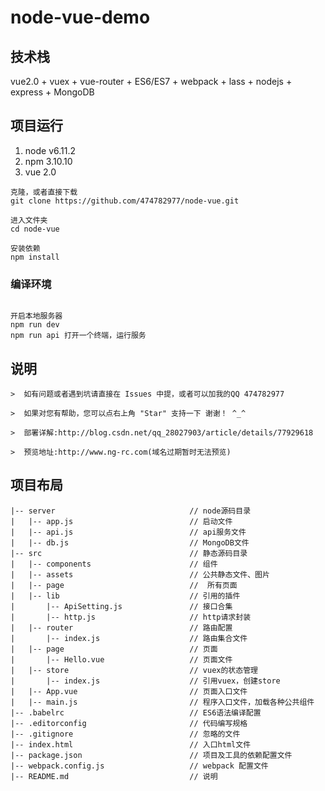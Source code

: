 # node-vue-demo

## 技术栈
vue2.0 + vuex + vue-router + ES6/ES7 + webpack + lass + nodejs + express + MongoDB

## 项目运行
 1. node v6.11.2
 2. npm 3.10.10
 3. vue 2.0

```
克隆，或者直接下载
git clone https://github.com/474782977/node-vue.git

进入文件夹
cd node-vue

安装依赖
npm install
```

### 编译环境
```

开启本地服务器
npm run dev
npm run api 打开一个终端，运行服务
```

## 说明
```
>  如有问题或者遇到坑请直接在 Issues 中提，或者可以加我的QQ 474782977

>  如果对您有帮助，您可以点右上角 "Star" 支持一下 谢谢！ ^_^

>  部署详解:http://blog.csdn.net/qq_28027903/article/details/77929618

>  预览地址:http://www.ng-rc.com(域名过期暂时无法预览)
```

## 项目布局
```
|-- server								// node源码目录
|   |-- app.js							// 启动文件
|   |-- api.js							// api服务文件
|   |-- db.js							// MongoDB文件
|-- src									// 静态源码目录
|   |-- components						// 组件
|   |-- assets							// 公共静态文件、图片
|   |-- page							//	所有页面
|   |-- lib								// 引用的插件
|       |-- ApiSetting.js				// 接口合集
|       |-- http.js						// http请求封装
|   |-- router							// 路由配置
|       |-- index.js					// 路由集合文件
|   |-- page							// 页面
|       |-- Hello.vue					// 页面文件
|   |-- store							// vuex的状态管理
|       |-- index.js					// 引用vuex，创建store
|   |-- App.vue							// 页面入口文件
|   |-- main.js							// 程序入口文件，加载各种公共组件
|-- .babelrc							// ES6语法编译配置
|-- .editorconfig						// 代码编写规格
|-- .gitignore							// 忽略的文件
|-- index.html							// 入口html文件
|-- package.json						// 项目及工具的依赖配置文件
|-- webpack.config.js					// webpack 配置文件
|-- README.md							// 说明
```
